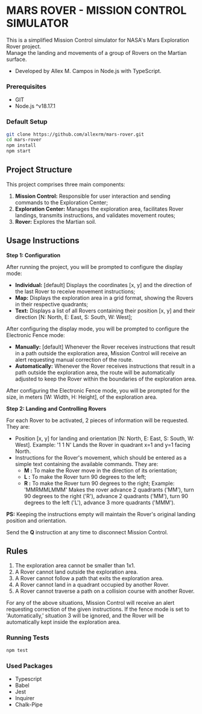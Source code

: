 # MARS ROVER - MISSION CONTROL SIMULATOR

This is a simplified Mission Control simulator for NASA's Mars Exploration Rover project. \
Manage the landing and movements of a group of Rovers on the Martian surface.

- Developed by Allex M. Campos in Node.js with TypeScript.

### Prerequisites

- GIT
- Node.js ^v18.17.1

### Default Setup

```bash
git clone https://github.com/allexrm/mars-rover.git
cd mars-rover
npm install
npm start
```

## Project Structure

This project comprises three main components:

1. **Mission Control:** Responsible for user interaction and sending commands to the Exploration Center;
2. **Exploration Center:** Manages the exploration area, facilitates Rover landings, transmits instructions, and validates movement routes;
3. **Rover:** Explores the Martian soil.

## Usage Instructions

**Step 1: Configuration**

After running the project, you will be prompted to configure the display mode:

- **Individual:** [default] Displays the coordinates [x, y] and the direction of the last Rover to receive movement instructions;
- **Map:** Displays the exploration area in a grid format, showing the Rovers in their respective quadrants;
- **Text:** Displays a list of all Rovers containing their position [x, y] and their direction [N: North, E: East, S: South, W: West];

After configuring the display mode, you will be prompted to configure the Electronic Fence mode:

- **Manually:** [default] Whenever the Rover receives instructions that result in a path outside the exploration area, Mission Control will receive an alert requesting manual correction of the route.
- **Automatically:** Whenever the Rover receives instructions that result in a path outside the exploration area, the route will be automatically adjusted to keep the Rover within the boundaries of the exploration area.

After configuring the Electronic Fence mode, you will be prompted for the size, in meters [W: Width, H: Height], of the exploration area.

**Step 2: Landing and Controlling Rovers**

For each Rover to be activated, 2 pieces of information will be requested. They are:

- Position [x, y] for landing and orientation [N: North, E: East, S: South, W: West].
  Example: '1 1 N' Lands the Rover in quadrant x=1 and y=1 facing North.
- Instructions for the Rover's movement, which should be entered as a simple text containing the available commands. They are:
  - **M :** To make the Rover move in the direction of its orientation;
  - **L :** To make the Rover turn 90 degrees to the left;
  - **R :** To make the Rover turn 90 degrees to the right;
    Example: 'MMRMMLMMM' Makes the rover advance 2 quadrants ('MM'), turn 90 degrees to the right ('R'), advance 2 quadrants ('MM'), turn 90 degrees to the left ('L'), advance 3 more quadrants ('MMM').

**PS:** Keeping the instructions empty will maintain the Rover's original landing position and orientation.

Send the **Q** instruction at any time to disconnect Mission Control.

## Rules

1. The exploration area cannot be smaller than 1x1.
2. A Rover cannot land outside the exploration area.
3. A Rover cannot follow a path that exits the exploration area.
4. A Rover cannot land in a quadrant occupied by another Rover.
5. A Rover cannot traverse a path on a collision course with another Rover.

For any of the above situations, Mission Control will receive an alert requesting correction of the given instructions. If the fence mode is set to 'Automatically,' situation 3 will be ignored, and the Rover will be automatically kept inside the exploration area.

### Running Tests

```bash
npm test
```

### Used Packages

- Typescript
- Babel
- Jest
- Inquirer
- Chalk-Pipe

